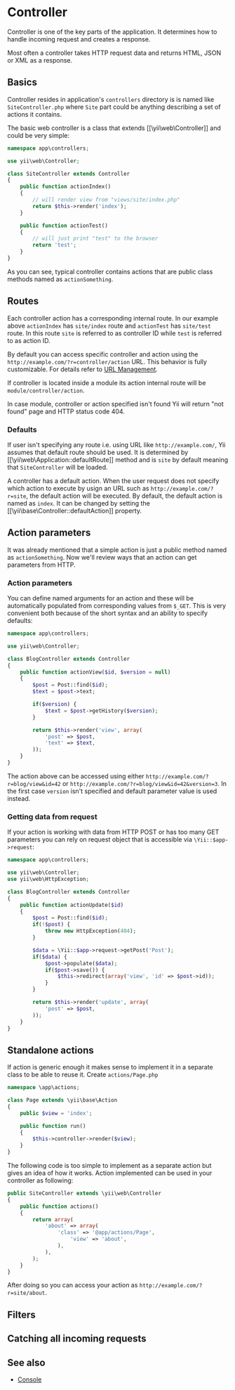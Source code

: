 Controller
==========

Controller is one of the key parts of the application. It determines how to handle incoming request and creates a response.

Most often a controller takes HTTP request data and returns HTML, JSON or XML as a response.

Basics
------

Controller resides in application's `controllers` directory is is named like `SiteController.php` where `Site`
part could be anything describing a set of actions it contains.

The basic web controller is a class that extends [[\yii\web\Controller]] and could be very simple:

```php
namespace app\controllers;

use yii\web\Controller;

class SiteController extends Controller
{
	public function actionIndex()
	{
		// will render view from "views/site/index.php"
		return $this->render('index');
	}

	public function actionTest()
	{
		// will just print "test" to the browser
		return 'test';
	}
}
```

As you can see, typical controller contains actions that are public class methods named as `actionSomething`.

Routes
------

Each controller action has a corresponding internal route. In our example above `actionIndex` has `site/index` route
and `actionTest` has `site/test` route. In this route `site` is referred to as controller ID while `test` is referred to
as action ID.

By default you can access specific controller and action using the `http://example.com/?r=controller/action` URL. This
behavior is fully customizable. For details refer to [URL Management](url.md).

If controller is located inside a module its action internal route will be `module/controller/action`.

In case module, controller or action specified isn't found Yii will return "not found" page and HTTP status code 404.

### Defaults

If user isn't specifying any route i.e. using URL like `http://example.com/`, Yii assumes that default route should be
used. It is determined by [[\yii\web\Application::defaultRoute]] method and is `site` by default meaning that `SiteController`
will be loaded.

A controller has a default action. When the user request does not specify which action to execute by usign an URL such as
`http://example.com/?r=site`, the default action will be executed. By default, the default action is named as `index`.
It can be changed by setting the [[\yii\base\Controller::defaultAction]] property.

Action parameters
-----------------

It was already mentioned that a simple action is just a public method named as `actionSomething`. Now we'll review
ways that an action can get parameters from HTTP.

### Action parameters

You can define named arguments for an action and these will be automatically populated from corresponding values from
`$_GET`. This is very convenient both because of the short syntax and an ability to specify defaults:

```php
namespace app\controllers;

use yii\web\Controller;

class BlogController extends Controller
{
	public function actionView($id, $version = null)
	{
		$post = Post::find($id);
		$text = $post->text;

		if($version) {
			$text = $post->getHistory($version);
		}

		return $this->render('view', array(
			'post' => $post,
			'text' => $text,
		));
	}
}
```

The action above can be accessed using either `http://example.com/?r=blog/view&id=42` or
`http://example.com/?r=blog/view&id=42&version=3`. In the first case `version` isn't specified and default parameter
value is used instead.

### Getting data from request

If your action is working with data from HTTP POST or has too many GET parameters you can rely on request object that
is accessible via `\Yii::$app->request`:

```php
namespace app\controllers;

use yii\web\Controller;
use yii\web\HttpException;

class BlogController extends Controller
{
	public function actionUpdate($id)
	{
		$post = Post::find($id);
		if(!$post) {
			throw new HttpException(404);
		}

		$data = \Yii::$app->request->getPost('Post');
		if($data) {
			$post->populate($data);
			if($post->save()) {
				$this->redirect(array('view', 'id' => $post->id));
			}
		}

		return $this->render('update', array(
			'post' => $post,
		));
	}
}
```

Standalone actions
------------------

If action is generic enough it makes sense to implement it in a separate class to be able to reuse it.
Create `actions/Page.php`

```php
namespace \app\actions;

class Page extends \yii\base\Action
{
	public $view = 'index';

	public function run()
	{
		$this->controller->render($view);
	}
}
```

The following code is too simple to implement as a separate action but gives an idea of how it works. Action implemented
can be used in your controller as following:

```php
public SiteController extends \yii\web\Controller
{
	public function actions()
	{
		return array(
			'about' => array(
				'class' => '@app/actions/Page',
					'view' => 'about',
				),
			),
		);
	}
}
```

After doing so you can access your action as `http://example.com/?r=site/about`.

Filters
-------

Catching all incoming requests
------------------------------


See also
--------

- [Console](console.md)